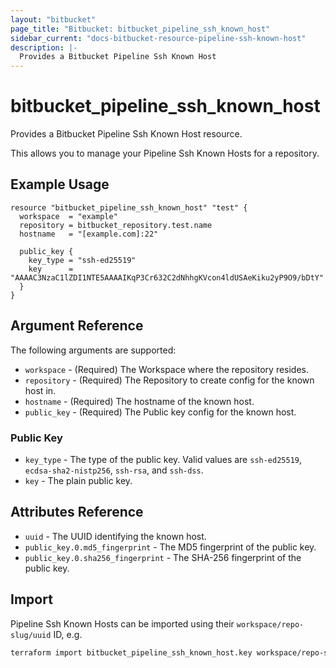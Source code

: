 ```yaml
---
layout: "bitbucket"
page_title: "Bitbucket: bitbucket_pipeline_ssh_known_host"
sidebar_current: "docs-bitbucket-resource-pipeline-ssh-known-host"
description: |-
  Provides a Bitbucket Pipeline Ssh Known Host
---
```


# bitbucket\_pipeline\_ssh\_known_host

Provides a Bitbucket Pipeline Ssh Known Host resource.

This allows you to manage your Pipeline Ssh Known Hosts for a repository.

## Example Usage

```hcl
resource "bitbucket_pipeline_ssh_known_host" "test" {
  workspace  = "example"
  repository = bitbucket_repository.test.name
  hostname   = "[example.com]:22"

  public_key {
    key_type = "ssh-ed25519" 
    key      = "AAAAC3NzaC1lZDI1NTE5AAAAIKqP3Cr632C2dNhhgKVcon4ldUSAeKiku2yP9O9/bDtY"
  }
}
```

## Argument Reference

The following arguments are supported:

* `workspace` - (Required) The Workspace where the repository resides.
* `repository` - (Required) The Repository to create config for the known host in.
* `hostname` - (Required) The hostname of the known host.
* `public_key` - (Required) The Public key config for the known host.

### Public Key

* `key_type` - The type of the public key. Valid values are `ssh-ed25519`, `ecdsa-sha2-nistp256`, `ssh-rsa`, and `ssh-dss`.
* `key` - The plain public key.

## Attributes Reference

* `uuid` - The UUID identifying the known host.
* `public_key.0.md5_fingerprint` - The MD5 fingerprint of the public key.
* `public_key.0.sha256_fingerprint` - The SHA-256 fingerprint of the public key.

## Import

Pipeline Ssh Known Hosts can be imported using their `workspace/repo-slug/uuid` ID, e.g.

```sh
terraform import bitbucket_pipeline_ssh_known_host.key workspace/repo-slug/uuid
```
